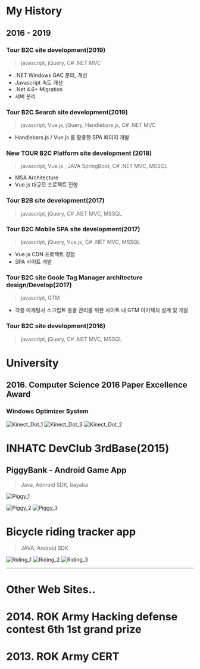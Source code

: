 # My History

## 2016 - 2019

### Tour B2C site development(2019)
> javascript, jQuery, C# .NET MVC

- .NET Windows GAC 분리, 개선
- Javascript 속도 개선
- .Net 4.6+ Migration
- 서버 분리

### Tour B2C Search site development(2019)
> javascript, Vue.js, jQuery, Handlebars.js, C# .NET MVC

- Handlebars.js / Vue.js 를 활용한 SPA 페이지 개발

### New TOUR B2C Platform site development (2018)
> javascript, Vue.js , JAVA SpringBoot, C# .NET MVC, MSSQL

- MSA Architecture
- Vue.js 대규모 프로젝트 진행

### Tour B2B site development(2017)
> javascript, jQuery, C# .NET MVC, MSSQL

### Tour B2C Mobile SPA site development(2017)
> javascript, jQuery, Vue.js, C# .NET MVC, MSSQL

- Vue.js CDN 프로젝트 경험
- SPA 사이트 개발

### Tour B2C site Goole Tag Manager architecture design/Develop(2017)
> javascript, GTM

- 각종 마케팅사 스크립트 총괄 관리를 위한 사이트 내 GTM 아키텍처 설계 및 개발

### Tour B2C site development(2016)
> javascript, jQuery, C# .NET MVC, MSSQL



# University

## 2016. Computer Science 2016 Paper Excellence Award

### Windows Optimizer System
![Kinect_Dot_1](https://user-images.githubusercontent.com/24363683/65890747-5cc26780-e3de-11e9-8faa-faf3415d441e.jpg)
![Kinect_Dot_3](https://user-images.githubusercontent.com/24363683/65890749-5cc26780-e3de-11e9-881e-1084643a846b.jpg)
![Kinect_Dot_2](https://user-images.githubusercontent.com/24363683/65890748-5cc26780-e3de-11e9-9864-f64c7d5f5764.jpg)


# INHATC DevClub 3rdBase(2015)

## PiggyBank - Android Game App
> Java, Adnroid SDK, bayaba

![Piggy_1](https://user-images.githubusercontent.com/24363683/65891042-df4b2700-e3de-11e9-9c8a-be2e4d8c6bd1.png)

![Piggy_2](https://user-images.githubusercontent.com/24363683/65891053-e3774480-e3de-11e9-8b3c-9082fcebba72.jpg)
![Piggy_3](https://user-images.githubusercontent.com/24363683/65891054-e3774480-e3de-11e9-9b58-48b97ce8cd16.png)




# Bicycle riding tracker app
> JAVA, Android SDK

![Riding_1](https://user-images.githubusercontent.com/24363683/65891272-38b35600-e3df-11e9-94d6-896fd3efbefb.png)
![Riding_2](https://user-images.githubusercontent.com/24363683/65891173-128db600-e3df-11e9-8d57-e08fd690261b.png)
![Riding_3](https://user-images.githubusercontent.com/24363683/65891174-13264c80-e3df-11e9-988e-75e08b15f113.png)

---

# Other Web Sites..

# 2014. ROK Army Hacking defense contest 6th 1st grand prize

# 2013. ROK Army CERT




